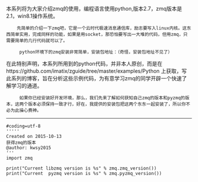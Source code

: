本系列将为大家介绍zmq的使用，编程语言使用python,版本2.7，zmq版本是2.1，win8.1操作系统。

        先简单的介绍一下zmq吧，它是一个云时代极速消息通信库，励志要写入linux内核。这东西简单实用，完成同样的功能，如果是用socket，那恐怕要写出一大堆的代码，但用zmq，只需要简单的几行代码就可以了。

         python环境下的zmq安装非常简单，安装包地址：（奇怪，安装包地址不见了）

在此特别声明，本系列所用到的python代码，并非本人原创，而是在https://github.com/imatix/zguide/tree/master/examples/Python 上获取，写此系列的博客，旨在分析这些示例代码，为有意学习zmq的同学开辟一个快速了解学习的通道。


         如果你已经安装好开发环境，那么，我们先来了解如何获知自己zmq的版本和pyzmq的版本，这两个版本必须保持一致才行，好在，我提供的安装包把这两个东东一起安装了，所以你不必为此操心费神。

---
    #coding=utf-8  
    ''''' 
    Created on 2015-10-13 
    获得zmq的版本 
    @author: kwsy2015 
    '''  
    import zmq  
    
    print("Current libzmq version is %s" % zmq.zmq_version())  
    print("Current  pyzmq version is %s" % zmq.pyzmq_version())

